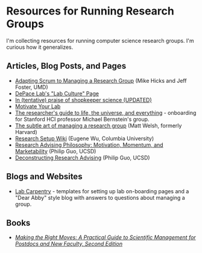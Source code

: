 # Resources for Running Research Groups
I'm collecting resources for running computer science research groups. I'm curious how it generalizes.

## Articles, Blog Posts, and Pages
  * [Adapting Scrum to Managing a Research Group](http://www.cs.umd.edu/~mwh/papers/score.pdf) (Mike Hicks and Jeff Foster, UMD)
  * [DePace Lab's "Lab Culture" Page](https://depace.med.harvard.edu/?page_id=408)
  * [In (tentative) praise of shopkeeper science (UPDATED)](https://dynamicecology.wordpress.com/2013/07/11/in-praise-of-shopkeeper-science/)
  * [Motivate Your Lab](http://www.the-scientist.com/?articles.view/articleNo/32082/title/Motivate-Your-Lab/)
  * [The researcher's guide to life, the universe, and everything](http://hci.stanford.edu/msb/gettingstarted/) - onboarding for Stanford HCI professor Michael Bernstein's group.
  * [The subtle art of managing a research group](http://matt-welsh.blogspot.com/2010/07/subtle-art-of-managing-research-group.html) (Matt Welsh, formerly Harvard)
  * [Research Setup Wiki](https://researchsetup.github.io) (Eugene Wu, Columbia University)
  * [Research Advising Philosophy: Motivation, Momentum, and Marketability](http://pgbovine.net/mmm-student-advising.htm) (Philip Guo, UCSD)
  * [Deconstructing Research Advising](http://pgbovine.net/deconstructing-research-advising.htm) (Philip Guo, UCSD)
  
## Blogs and Websites
  * [Lab Carpentry](http://labcarpentry.com) - templates for setting up lab on-boarding pages and a "Dear Abby" style blog with answers to questions about managing a group.

## Books
  * [_Making the Right Moves: A Practical Guide to Scientific Management for Postdocs and New Faculty, Second Edition_](http://www.hhmi.org/developing-scientists/making-right-moves)
